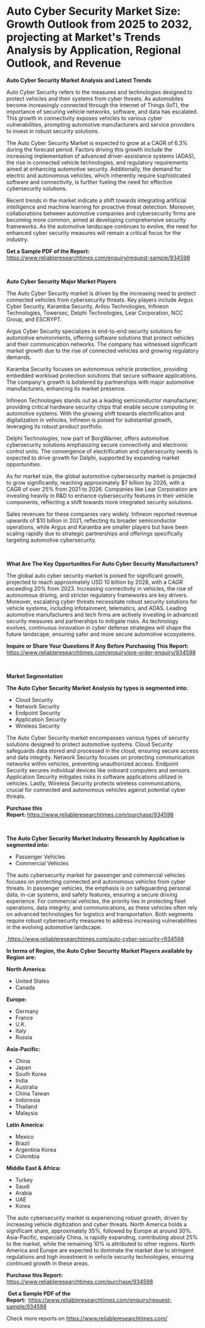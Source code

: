 <p><h1>Auto Cyber Security Market Size: Growth Outlook from 2025 to 2032, projecting at Market's Trends Analysis by Application, Regional Outlook, and Revenue</h1></p><p><strong>Auto Cyber Security Market Analysis and Latest Trends</strong></p>
<p><p>Auto Cyber Security refers to the measures and technologies designed to protect vehicles and their systems from cyber threats. As automobiles become increasingly connected through the Internet of Things (IoT), the importance of securing vehicle networks, software, and data has escalated. This growth in connectivity exposes vehicles to various cyber vulnerabilities, prompting automotive manufacturers and service providers to invest in robust security solutions.</p><p>The Auto Cyber Security Market is expected to grow at a CAGR of 6.3% during the forecast period. Factors driving this growth include the increasing implementation of advanced driver-assistance systems (ADAS), the rise in connected vehicle technologies, and regulatory requirements aimed at enhancing automotive security. Additionally, the demand for electric and autonomous vehicles, which inherently require sophisticated software and connectivity, is further fueling the need for effective cybersecurity solutions.</p><p>Recent trends in the market indicate a shift towards integrating artificial intelligence and machine learning for proactive threat detection. Moreover, collaborations between automotive companies and cybersecurity firms are becoming more common, aimed at developing comprehensive security frameworks. As the automotive landscape continues to evolve, the need for enhanced cyber security measures will remain a critical focus for the industry.</p></p>
<p><strong>Get a Sample PDF of the Report:&nbsp;</strong> <a href="https://www.reliableresearchtimes.com/enquiry/request-sample/934598?utm_campaign=2719&utm_medium=2&utm_source=Github&utm_content=ia&utm_term=07032025&utm_id=auto-cyber-security">https://www.reliableresearchtimes.com/enquiry/request-sample/934598</a></p>
<p>&nbsp;</p>
<p><strong>Auto Cyber Security Major Market Players</strong></p>
<p><p>The Auto Cyber Security market is driven by the increasing need to protect connected vehicles from cybersecurity threats. Key players include Argus Cyber Security, Karamba Security, Arilou Technologies, Infineon Technologies, Towersec, Delphi Technologies, Lear Corporation, NCC Group, and ESCRYPT.</p><p>Argus Cyber Security specializes in end-to-end security solutions for automotive environments, offering software solutions that protect vehicles and their communication networks. The company has witnessed significant market growth due to the rise of connected vehicles and growing regulatory demands.</p><p>Karamba Security focuses on autonomous vehicle protection, providing embedded workload protection solutions that secure software applications. The company's growth is bolstered by partnerships with major automotive manufacturers, enhancing its market presence.</p><p>Infineon Technologies stands out as a leading semiconductor manufacturer, providing critical hardware security chips that enable secure computing in automotive systems. With the growing shift towards electrification and digitalization in vehicles, Infineon is poised for substantial growth, leveraging its robust product portfolio.</p><p>Delphi Technologies, now part of BorgWarner, offers automotive cybersecurity solutions emphasizing secure connectivity and electronic control units. The convergence of electrification and cybersecurity needs is expected to drive growth for Delphi, supported by expanding market opportunities.</p><p>As for market size, the global automotive cybersecurity market is projected to grow significantly, reaching approximately $7 billion by 2026, with a CAGR of over 25% from 2021 to 2026. Companies like Lear Corporation are investing heavily in R&D to enhance cybersecurity features in their vehicle components, reflecting a shift towards more integrated security solutions.</p><p>Sales revenues for these companies vary widely. Infineon reported revenue upwards of $10 billion in 2021, reflecting its broader semiconductor operations, while Argus and Karamba are smaller players but have been scaling rapidly due to strategic partnerships and offerings specifically targeting automotive cybersecurity.</p></p>
<p>&nbsp;</p>
<p><strong>What Are The Key Opportunities For Auto Cyber Security Manufacturers?</strong></p>
<p><p>The global auto cyber security market is poised for significant growth, projected to reach approximately USD 10 billion by 2028, with a CAGR exceeding 20% from 2023. Increasing connectivity in vehicles, the rise of autonomous driving, and stricter regulatory frameworks are key drivers. Moreover, escalating cyber threats necessitate robust security solutions for vehicle systems, including infotainment, telematics, and ADAS. Leading automotive manufacturers and tech firms are actively investing in advanced security measures and partnerships to mitigate risks. As technology evolves, continuous innovation in cyber defense strategies will shape the future landscape, ensuring safer and more secure automotive ecosystems.</p></p>
<p><strong>Inquire or Share Your Questions If Any Before Purchasing This Report:</strong> <a href="https://www.reliableresearchtimes.com/enquiry/pre-order-enquiry/934598?utm_campaign=2719&utm_medium=2&utm_source=Github&utm_content=ia&utm_term=07032025&utm_id=auto-cyber-security">https://www.reliableresearchtimes.com/enquiry/pre-order-enquiry/934598</a></p>
<p>&nbsp;</p>
<p><strong>Market Segmentation</strong></p>
<p><strong>The Auto Cyber Security Market Analysis by types is segmented into:</strong></p>
<p><ul><li>Cloud Security</li><li>Network Security</li><li>Endpoint Security</li><li>Application Security</li><li>Wireless Security</li></ul></p>
<p><p>The Auto Cyber Security market encompasses various types of security solutions designed to protect automotive systems. Cloud Security safeguards data stored and processed in the cloud, ensuring secure access and data integrity. Network Security focuses on protecting communication networks within vehicles, preventing unauthorized access. Endpoint Security secures individual devices like onboard computers and sensors. Application Security mitigates risks in software applications utilized in vehicles. Lastly, Wireless Security protects wireless communications, crucial for connected and autonomous vehicles against potential cyber threats.</p></p>
<p><strong>Purchase this Report:&nbsp;</strong><a href="https://www.reliableresearchtimes.com/purchase/934598?utm_campaign=2719&utm_medium=2&utm_source=Github&utm_content=ia&utm_term=07032025&utm_id=auto-cyber-security">https://www.reliableresearchtimes.com/purchase/934598</a></p>
<p>&nbsp;</p>
<p><strong>The Auto Cyber Security Market Industry Research by Application is segmented into:</strong></p>
<p><ul><li>Passenger Vehicles</li><li>Commercial Vehicles</li></ul></p>
<p><p>The auto cybersecurity market for passenger and commercial vehicles focuses on protecting connected and autonomous vehicles from cyber threats. In passenger vehicles, the emphasis is on safeguarding personal data, in-car systems, and safety features, ensuring a secure driving experience. For commercial vehicles, the priority lies in protecting fleet operations, data integrity, and communications, as these vehicles often rely on advanced technologies for logistics and transportation. Both segments require robust cybersecurity measures to address increasing vulnerabilities in the evolving automotive landscape.</p></p>
<p><a href="https://www.reliableresearchtimes.com/auto-cyber-security-r934598?utm_campaign=2719&utm_medium=2&utm_source=Github&utm_content=ia&utm_term=07032025&utm_id=auto-cyber-security">&nbsp;https://www.reliableresearchtimes.com/auto-cyber-security-r934598</a></p>
<p><strong>In terms of Region, the Auto Cyber Security Market Players available by Region are:</strong></p>
<p>
    <p> <strong> North America: </strong>
        <ul>
            <li>United States</li>
            <li>Canada</li>
        </ul>
        </p> 
    <p> <strong> Europe: </strong>
        <ul>
            <li>Germany</li>
            <li>France</li>
            <li>U.K.</li>
            <li>Italy</li>
            <li>Russia</li>
        </ul>
        </p> 
    <p> <strong> Asia-Pacific: </strong>
        <ul>
            <li>China</li>
            <li>Japan</li>
            <li>South Korea</li>
            <li>India</li>
            <li>Australia</li>
            <li>China Taiwan</li>
            <li>Indonesia</li>
            <li>Thailand</li>
            <li>Malaysia</li>
        </ul>
        </p> 
    <p> <strong> Latin America: </strong>
        <ul>
            <li>Mexico</li>
            <li>Brazil</li>
            <li>Argentina Korea</li>
            <li>Colombia</li>
        </ul>
        </p> 
    <p> <strong> Middle East & Africa: </strong>
        <ul>
            <li>Turkey</li>
            <li>Saudi</li>
            <li>Arabia</li>
            <li>UAE</li>
            <li>Korea</li>
        </ul>
    </p>
    </p>
<p><p>The auto cybersecurity market is experiencing robust growth, driven by increasing vehicle digitization and cyber threats. North America holds a significant share, approximately 35%, followed by Europe at around 30%. Asia-Pacific, especially China, is rapidly expanding, contributing about 25% to the market, while the remaining 10% is attributed to other regions. North America and Europe are expected to dominate the market due to stringent regulations and high investment in vehicle security technologies, ensuring continued growth in these areas.</p></p>
<p><strong>Purchase this Report: </strong><a href="https://www.reliableresearchtimes.com/purchase/934598?utm_campaign=2719&utm_medium=2&utm_source=Github&utm_content=ia&utm_term=07032025&utm_id=auto-cyber-security">https://www.reliableresearchtimes.com/purchase/934598</a></p>
<p>&nbsp;<strong>Get a Sample PDF of the Report:&nbsp;&nbsp;</strong><a href="https://www.reliableresearchtimes.com/enquiry/request-sample/934598?utm_campaign=2719&utm_medium=2&utm_source=Github&utm_content=ia&utm_term=07032025&utm_id=auto-cyber-security">https://www.reliableresearchtimes.com/enquiry/request-sample/934598</a></p>
<p><strong></strong></p>
<p>Check more reports on <a href="https://www.reliableresearchtimes.com/?utm_campaign=2719&utm_medium=2&utm_source=Github&utm_content=ia&utm_term=07032025&utm_id=auto-cyber-security">https://www.reliableresearchtimes.com/</a></p>
